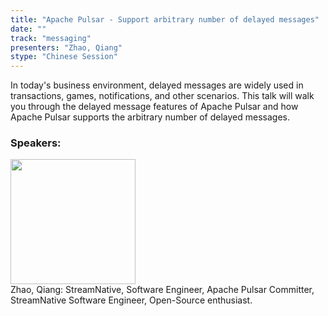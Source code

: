 ```yaml
---
title: "Apache Pulsar - Support arbitrary number of delayed messages"
date: "" 
track: "messaging"
presenters: "Zhao, Qiang"
stype: "Chinese Session"
---
```

In today's business environment, delayed messages are widely used in transactions, games, notifications, and other scenarios. This talk will walk you through the delayed message features of Apache Pulsar and how Apache Pulsar supports the arbitrary number of delayed messages.
 ### Speakers: 
 <img src="images/speaker/1199.png" width="200" /><br>Zhao, Qiang: StreamNative, Software Engineer, Apache Pulsar Committer, StreamNative Software Engineer, Open-Source enthusiast.
 